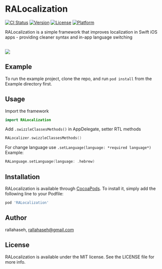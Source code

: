 # RALocalization

[![CI Status](http://img.shields.io/travis/rallahaseh/RALocalization.svg?style=flat)](https://travis-ci.org/rallahaseh/RALocalization)
[![Version](https://img.shields.io/cocoapods/v/RALocalization.svg?style=flat)](http://cocoapods.org/pods/RALocalization)
[![License](https://img.shields.io/cocoapods/l/RALocalization.svg?style=flat)](http://cocoapods.org/pods/RALocalization)
[![Platform](https://img.shields.io/cocoapods/p/RALocalization.svg?style=flat)](http://cocoapods.org/pods/RALocalization)

RALocalization is a simple framework that improves localization in Swift iOS apps - providing cleaner syntax and in-app language switching

<br>
<img src="https://media.giphy.com/media/26n7aMoR9RbXCLnR6/giphy.gif"/>
<br>

## Example

To run the example project, clone the repo, and run `pod install` from the Example directory first.

## Usage
Import the framework

```swift
import RALocalization
```

Add `.swizzleClassesMethods()` in AppDelegate, setter RTL methods
```swift
RALocalizer.swizzleClassesMethods()
```

For change language use `.setLanguage(language: *required language*)`
<br>
Example:
```swift
RALanguage.setLanguage(language: .hebrew)
```

## Installation

RALocalization is available through [CocoaPods](http://cocoapods.org). To install
it, simply add the following line to your Podfile:

```ruby
pod 'RALocalization'
```

## Author

rallahaseh, rallahaseh@gmail.com

## License

RALocalization is available under the MIT license. See the LICENSE file for more info.
